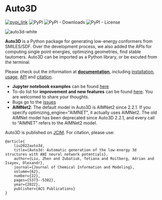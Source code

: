 # **Auto3D**
<a href="https://pypi.org/project/Auto3D/" target="_blank"><img src="https://img.shields.io/badge/pypi-url-informational" alt="pypi_link"></a>
![PyPI](https://img.shields.io/pypi/v/Auto3D)
![PyPI - Downloads](https://img.shields.io/pypi/dm/Auto3D)
![PyPI - License](https://img.shields.io/pypi/l/Auto3D)

![auto3d-white](https://github.com/user-attachments/assets/3184d31b-fb21-42d5-a1e0-611ccbf66ad2)

**Auto3D** is a Python package for generating low-energy conformers from SMILES/SDF. Over the development process, we also added the APIs for computing single point energies, optimizing geometries, find stable tautomers. Auto3D can be imported as a Python library, or be excuted from the terminal.

Please check out the information at [**documentation**](https://auto3d.readthedocs.io/en/latest/index.html), including [installation](https://auto3d.readthedocs.io/en/latest/installation.html), [usage](https://auto3d.readthedocs.io/en/latest/usage.html), [API](https://auto3d.readthedocs.io/en/latest/api.html) and [citation](https://auto3d.readthedocs.io/en/latest/citation.html).

- **Jupyter notebook examples** can be found [here](https://github.com/isayevlab/Auto3D_pkg/tree/main/example)
- To-do list for **improvement and new features** can be found [here](https://github.com/isayevlab/Auto3D_pkg/discussions). You are welcomed to share your thoughts.
- Bugs go to the [issues](https://github.com/isayevlab/Auto3D_pkg/issues)
- **AIMNet2**: The default model in Auto3D is AIMNet2 since 2.2.1. If you specify optimizing_engine="AIMNET", it actually uses AIMNet2. The old AIMNet model has been deprecated since Auto3D 2.2.1, and every call to “AIMNET” refers to the AIMNet2 model.

Auto3D is published on [JCIM](https://doi.org/10.1021/acs.jcim.2c00817). For citation, please use:
```
@article{
    liu2022auto3d,
    title={Auto3d: Automatic generation of the low-energy 3d structures with ANI neural network potentials},
    author={Liu, Zhen and Zubatiuk, Tetiana and Roitberg, Adrian and Isayev, Olexandr},
    journal={Journal of Chemical Information and Modeling},
    volume={62},
    number={22},
    pages={5373--5382},
    year={2022},
    publisher={ACS Publications}
}
```
